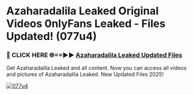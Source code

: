 # Azaharadalila Leaked Original Videos 0nlyFans Leaked - Files Updated! (077u4)

<h3>🔴 CLICK HERE 🌐==►► <a href="https://tinyurl.com/2wckxsce" rel="nofollow">Azaharadalila Leaked Updated Files</a></h3>

Get Azaharadalila Leaked and all content. Now you can access all videos and pictures of Azaharadalila Leaked. New Updated Files 2025!

[![077u4](https://i.imgur.com/AFduVYN.gif)](https://tinyurl.com/2wckxsce)

